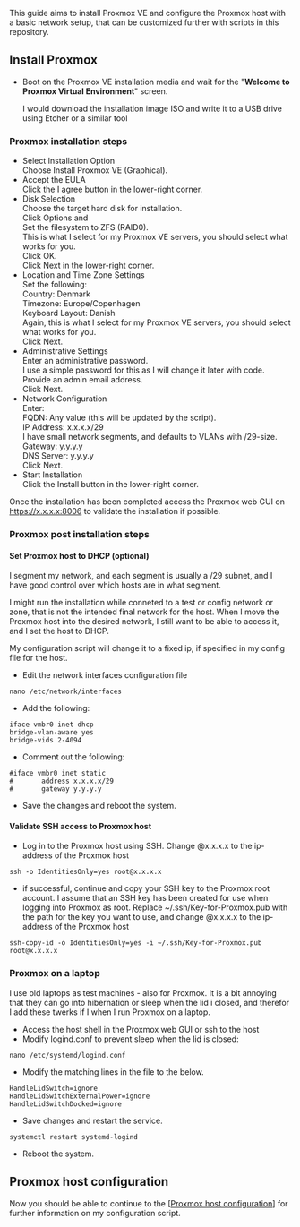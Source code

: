 This guide aims to install Proxmox VE and configure the Proxmox host with a basic network setup, that can be customized further with scripts in this repository.

## Install Proxmox
- Boot on the Proxmox VE installation media and wait for the "**Welcome to Proxmox Virtual Environment**" screen.
  
  I would download the installation image ISO and write it to a USB drive using Etcher or a similar tool

### Proxmox installation steps
- Select Installation Option  
	  Choose Install Proxmox VE (Graphical).
- Accept the EULA  
	  Click the I agree button in the lower-right corner.
- Disk Selection  
	  Choose the target hard disk for installation.  
	  Click Options and  
		  Set the filesystem to ZFS (RAID0).  
		  This is what I select for my Proxmox VE servers, you should select what works for you.  
	  Click OK.  
	  Click Next in the lower-right corner.  
- Location and Time Zone Settings  
	  Set the following:  
		  Country: Denmark  
		  Timezone: Europe/Copenhagen  
		  Keyboard Layout: Danish  
		  Again, this is what I select for my Proxmox VE servers, you should select what works for you.  
	  Click Next.  
- Administrative Settings  
	  Enter an administrative password.  
		  I use a simple password for this as I will change it later with code.  
	  Provide an admin email address.  
	  Click Next.
- Network Configuration  
	  Enter:  
		  FQDN: Any value (this will be updated by the script).  
		  IP Address: x.x.x.x/29  
			  I have small network segments, and defaults to VLANs with /29-size.  
		  Gateway: y.y.y.y  
		  DNS Server: y.y.y.y  
	  Click Next.
- Start Installation  
	  Click the Install button in the lower-right corner.
	
Once the installation has been completed access the Proxmox web GUI on https://x.x.x.x:8006 to validate the installation if possible.

### Proxmox post installation steps
#### Set Proxmox host to DHCP (optional)
I segment my network, and each segment is usually a /29 subnet, and I have good control over which hosts are in what segment. 

I might run the installation while conneted to a test or config network or zone, that is not the intended final network for the host. When I move the Proxmox host into the desired network, I still want to be able to access it, and I set the host to DHCP. 

My configuration script will change it to a fixed ip, if specified in my config file for the host.

- Edit the network interfaces configuration file
```
nano /etc/network/interfaces
```
- Add the following:
```
iface vmbr0 inet dhcp
bridge-vlan-aware yes
bridge-vids 2-4094
```
- Comment out the following:
```
#iface vmbr0 inet static
#       address x.x.x.x/29
#       gateway y.y.y.y
```
- Save the changes and reboot the system.

#### Validate SSH access to Proxmox host
- Log in to the Proxmox host using SSH. 
  Change @x.x.x.x to the ip-address of the Proxmox host 
```
ssh -o IdentitiesOnly=yes root@x.x.x.x
```
- if successful, continue and copy your SSH key to the Proxmox root account.
  I assume that an SSH key has been created for use when logging into Proxmox as root. Replace ~/.ssh/Key-for-Proxmox.pub with the path for the key you want to use, and change @x.x.x.x to the ip-address of the Proxmox host 
```
ssh-copy-id -o IdentitiesOnly=yes -i ~/.ssh/Key-for-Proxmox.pub root@x.x.x.x
```
### Proxmox on a laptop
I use old laptops as test machines - also for Proxmox. It is a bit annoying that they can go into hibernation or sleep when the lid i closed, and therefor I add these twerks if I when I run Proxmox on a laptop.

- Access the host shell in the Proxmox web GUI or ssh to the host
- Modify logind.conf to prevent sleep when the lid is closed: 
```
nano /etc/systemd/logind.conf
```
- Modify the matching lines in the file to the below.
```
HandleLidSwitch=ignore
HandleLidSwitchExternalPower=ignore
HandleLidSwitchDocked=ignore
```
- Save changes and restart the service.
```
systemctl restart systemd-logind
```
- Reboot the system. 

## Proxmox host configuration
Now you should be able to continue to the [[Proxmox host configuration](https://github.com/PCH-ApS/proxmox/blob/main/Proxmox%20host%20configuration.md)] for further information on my configuration script.



